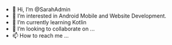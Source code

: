 - 👋 Hi, I’m @SarahAdmin
- 👀 I’m interested in Android Mobile and Website Development.
- 🌱 I’m currently learning Kotlin
- 💞️ I’m looking to collaborate on ...
- 📫 How to reach me ...

<!---
SarahAdmin/SarahAdmin is a ✨ special ✨ repository because its `README.md` (this file) appears on your GitHub profile.
You can click the Preview link to take a look at your changes.
--->
